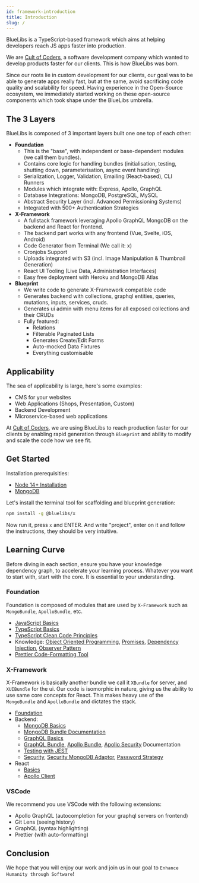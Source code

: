```yaml
---
id: framework-introduction
title: Introduction
slug: /
---
```


BlueLibs is a TypeScript-based framework which aims at helping developers reach JS apps faster into production.

We are [Cult of Coders](https://www.cultofcoders.com/), a software development company which wanted to develop products faster for our clients. This is how BlueLibs was born.

Since our roots lie in custom development for our clients, our goal was to be able to generate apps really fast, but at the same, avoid sacrificing code quality and scalability for speed. Having experience in the Open-Source ecosystem, we immediately started working on these open-source components which took shape under the BlueLibs umbrella.

## The 3 Layers

BlueLibs is composed of 3 important layers built one one top of each other:

- **Foundation**
  - This is the "base", with independent or base-dependent modules (we call them bundles).
  - Contains core logic for handling bundles (initialisation, testing, shutting down, parameterisation, async event handling)
  - Serialization, Logger, Validation, Emailing (React-based), CLI Runners
  - Modules which integrate with: Express, Apollo, GraphQL
  - Database Integrations: MongoDB, PostgreSQL, MySQL
  - Abstract Security Layer (incl. Advanced Permissioning Systems)
  - Integrated with 500+ Authentication Strategies
- **X-Framework**
  - A fullstack framework leveraging Apollo GraphQL MongoDB on the backend and React for frontend.
  - The backend part works with any frontend (Vue, Svelte, iOS, Android)
  - Code Generator from Terminal (We call it: x)
  - Cronjobs Support
  - Uploads integrated with S3 (incl. Image Manipulation & Thumbnail Generation)
  - React UI Tooling (Live Data, Administration Interfaces)
  - Easy free deployment with Heroku and MongoDB Atlas
- **Blueprint**
  - We write code to generate X-Framework compatible code
  - Generates backend with collections, graphql entities, queries, mutations, inputs, services, cruds.
  - Generates ui admin with menu items for all exposed collections and their CRUDs
  - Fully featured:
    - Relations
    - Filterable Paginated Lists
    - Generates Create/Edit Forms
    - Auto-mocked Data Fixtures
    - Everything customisable

## Applicability

The sea of applicability is large, here's some examples:

- CMS for your websites
- Web Applications (Shops, Presentation, Custom)
- Backend Development
- Microservice-based web applications

At [Cult of Coders](https://www.cultofcoders.com), we are using BlueLibs to reach production faster for our clients by enabling rapid generation through `Blueprint` and ability to modify and scale the code how we see fit.

## Get Started

Installation prerequisities:

- [Node 14+ Installation](https://nodejs.org/en/download/)
- [MongoDB](https://docs.mongodb.com/v4.4/administration/install-community/)

Let's install the terminal tool for scaffolding and blueprint generation:

```bash
npm install -g @bluelibs/x
```

Now run it, press `x` and ENTER. And write "project", enter on it and follow the instructions, they should be very intuitive.

## Learning Curve

Before diving in each section, ensure you have your knowledge dependency graph, to accelerate your learning process. Whatever you want to start with, start with the core. It is essential to your understanding.

### Foundation

Foundation is composed of modules that are used by `X-Framework` such as `MongoBundle`, `ApolloBundle`, etc.

- [JavaScript Basics](https://developer.mozilla.org/en-US/docs/Learn/Getting_started_with_the_web/JavaScript_basics)
- [TypeScript Basics](https://www.typescriptlang.org/docs/handbook/typescript-in-5-minutes.html)
- [TypeScript Clean Code Principles](https://github.com/labs42io/clean-code-typescript)
- Knowledge: [Object Oriented Programming](https://developer.mozilla.org/en-US/docs/Web/JavaScript/Reference/Classes), [Promises](https://www.freecodecamp.org/news/javascript-es6-promises-for-beginners-resolve-reject-and-chaining-explained/), [Dependency Injection](https://www.infoworld.com/article/2974298/exploring-the-dependency-injection-principle.html), [Observer Pattern](https://webdevstudios.com/2019/02/19/observable-pattern-in-javascript)
- [Prettier Code-Formatting Tool](https://prettier.io/)

### X-Framework

X-Framework is basically another bundle we call it `XBundle` for server, and `XUIBundle` for the ui. Our code is isomorphic in nature, giving us the ability to use same core concepts for React. This makes heavy use of the `MongoBundle` and `ApolloBundle` and dictates the stack.

- [Foundation](#foundation)
- Backend:
  - [MongoDB Basics](https://www.mongodb.com/basics)
  - [MongoDB Bundle Documentation](https://www.bluelibs.com/docs/package-mongo)
  - [GraphQL Basics](https://www.howtographql.com/basics/2-core-concepts/)
  - [GraphQL Bundle](https://www.bluelibs.com/docs/package-graphql), [Apollo Bundle](https://www.bluelibs.com/docs/package-apollo), [Apollo Security](https://www.bluelibs.com/docs/package-apollo-security) Documentation
  - [Testing with JEST](https://jestjs.io/docs/getting-started)
  - [Security](https://www.bluelibs.com/docs/package-security), [Security MongoDB Adaptor](https://www.bluelibs.com/docs/package-security-mongo), [Password Strategy](https://www.bluelibs.com/docs/package-password-bundle)
- React
  - [Basics](https://www.w3schools.com/REACT/default.asp)
  - [Apollo Client](https://www.apollographql.com/docs/react/get-started/)

### VSCode

We recommend you use VSCode with the following extensions:

- Apollo GraphQL (autocompletion for your graphql servers on frontend)
- Git Lens (seeing history)
- GraphQL (syntax highlighting)
- Prettier (with auto-formatting)

## Conclusion

We hope that you will enjoy our work and join us in our goal to `Enhance Humanity through Software`!
